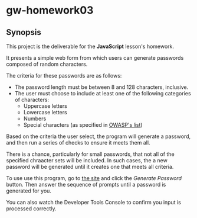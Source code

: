 # gw-homework03

## Synopsis

This project is the deliverable for the **JavaScript** lesson's homework.

It presents a simple web form from which users can generate passwords composed of random characters.

The criteria for these passwords are as follows:
- The password length must be between 8 and 128 characters, inclusive.
- The user must choose to include at least one of the following categories of characters:
  - Uppercase letters
  - Lowercase letters
  - Numbers
  - Special characters (as specified in [OWASP's list](https://www.owasp.org/index.php/Password_special_characters))

Based on the criteria the user select, the program will generate a password, and then run a series of checks to ensure it meets them all.

There is a chance, particularly for small passwords, that not all of the specified chraacter sets will be included. In such cases, the a new password will be generated until it creates one that meets all criteria.

To use use this program, go to [the site](https://bryan3023.github.io/gw-homework03/) and click the *Generate Password* button. Then answer the sequence of prompts until a password is generated for you.

You can also watch the Developer Tools Console to confirm you input is processed correctly.